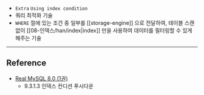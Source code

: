 - `Extra` `Using index condition`
- 쿼리 최적화 기술
- `WHERE` 절에 있는 조건 중 일부를 [[storage-engine]] 으로 전달하여, 테이블 스캔 없이 [[08-인덱스/han/index|index]] 만을 사용하여 데이터를 필터링할 수 있게 해주는 기술

---
## Reference
 -  [Real MySQL 8.0 (1권)](https://product.kyobobook.co.kr/detail/S000001766482)
	- 9.3.1.3 인덱스 컨디션 푸시다운